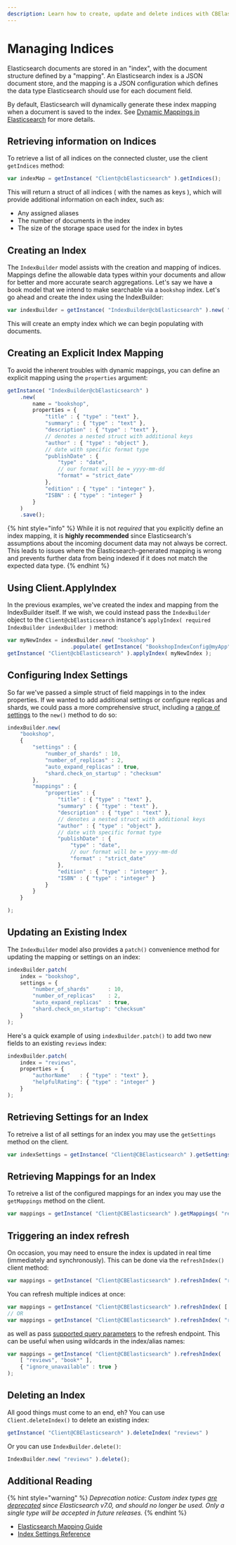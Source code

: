 ```yaml
---
description: Learn how to create, update and delete indices with CBElasticsearch
---
```


# Managing Indices

Elasticsearch documents are stored in an "index", with the document structure defined by a "mapping". An Elasticsearch index is a JSON document store, and the mapping is a JSON configuration which defines the data type Elasticsearch should use for each document field.

By default, Elasticsearch will dynamically generate these index mapping when a document is saved to the index. See [Dynamic Mappings in Elasticsearch](https://www.elastic.co/guide/en/elasticsearch/reference/current/dynamic-mapping.html) for more details.

## Retrieving information on Indices

To retrieve a list of all indices on the connected cluster, use the client `getIndices` method:

```js
var indexMap = getInstance( "Client@cbElasticsearch" ).getIndices();
```

This will return a struct of all indices ( with the names as keys ), which will provide additional information on each index, such as:

* Any assigned aliases
* The number of documents in the index
* The size of the storage space used for the index in bytes

## Creating an Index

The `IndexBuilder` model assists with the creation and mapping of indices. Mappings define the allowable data types within your documents and allow for better and more accurate search aggregations. Let's say we have a book model that we intend to make searchable via a `bookshop` index. Let's go ahead and create the index using the IndexBuilder:

```js
var indexBuilder = getInstance( "IndexBuilder@cbElasticsearch" ).new( "bookshop" ).save();
```

This will create an empty index which we can begin populating with documents.

## Creating an Explicit Index Mapping

To avoid the inherent troubles with dynamic mappings, you can define an explicit mapping using the `properties` argument:

```js
getInstance( "IndexBuilder@cbElasticsearch" )
    .new(
        name = "bookshop",
        properties = {
            "title" : { "type" : "text" },
            "summary" : { "type" : "text" },
            "description" : { "type" : "text" },
            // denotes a nested struct with additional keys
            "author" : { "type" : "object" },
            // date with specific format type
            "publishDate" : {
                "type" : "date",
                // our format will be = yyyy-mm-dd
                "format" = "strict_date"
            },
            "edition" : { "type" : "integer" },
            "ISBN" : { "type" : "integer" }
        }
    )
    .save();
```
{% hint style="info" %}
While it is not *required* that you explicitly define an index mapping, it is **highly recommended** since Elasticsearch's assumptions about the incoming document data may not always be correct. This leads to issues where the Elasticsearch-generated mapping is wrong and prevents further data from being indexed if it does not match the expected data type.
{% endhint %}

## Using Client.ApplyIndex

In the previous examples, we've created the index and mapping from the IndexBuilder itself. If we wish, we could instead pass the `IndexBuilder` object to the `Client@cbElasticsearch` instance's `applyIndex( required IndexBuilder indexBuilder )` method:

```js
var myNewIndex = indexBuilder.new( "bookshop" )
                    .populate( getInstance( "BookshopIndexConfig@myApp" ).getConfig() );
getInstance( "Client@cbElasticsearch" ).applyIndex( myNewIndex );
```

## Configuring Index Settings

So far we've passed a simple struct of field mappings in to the index properties. If we wanted to add additional settings or configure replicas and shards, we could pass a more comprehensive struct, including a [range of settings](https://www.elastic.co/guide/en/elasticsearch/reference/2.4/index-modules.html) to the `new()` method to do so:

```js
indexBuilder.new(
    "bookshop",
    {
        "settings" : {
            "number_of_shards" : 10,
            "number_of_replicas" : 2,
            "auto_expand_replicas" : true,
            "shard.check_on_startup" : "checksum"
        },
        "mappings" : {
            "properties" : {
                "title" : { "type" : "text" },
                "summary" : { "type" : "text" },
                "description" : { "type" : "text" },
                // denotes a nested struct with additional keys
                "author" : { "type" : "object" },
                // date with specific format type
                "publishDate" : {
                    "type" : "date",
                    // our format will be = yyyy-mm-dd
                    "format" : "strict_date"
                },
                "edition" : { "type" : "integer" },
                "ISBN" : { "type" : "integer" }
            }
        }
    }

);
```

## Updating an Existing Index

The `IndexBuilder` model also provides a `patch()` convenience method for updating the mapping or settings on an index:

```js
indexBuilder.patch(
    index = "bookshop",
    settings = {
        "number_of_shards"      : 10,
        "number_of_replicas"    : 2,
        "auto_expand_replicas"  : true,
        "shard.check_on_startup": "checksum"
    }
);
```

Here's a quick example of using `indexBuilder.patch()` to add two new fields to an existing `reviews` index:

```js
indexBuilder.patch(
    index = "reviews",
    properties = {
        "authorName"   : { "type" : "text" },
        "helpfulRating": { "type" : "integer" }
    }
);
```

## Retrieving Settings for an Index
To retreive a list of all settings for an index you may use the `getSettings` method on the client. 

```js
var indexSettings = getInstance( "Client@CBElasticsearch" ).getSettings( "bookshop" )
```
## Retrieving Mappings for an Index
To retreive a list of the configured mappings for an index you may use the `getMappings` method on the client. 

```js
var mappings = getInstance( "Client@CBElasticsearch" ).getMappings( "reviews" );
```

## Triggering an index refresh

On occasion, you may need to ensure the index is updated in real time (immediately and synchronously). This can be done via the `refreshIndex()` client method:

```js
var mappings = getInstance( "Client@CBElasticsearch" ).refreshIndex( "reviews" );
```

You can refresh multiple indices at once:

```js
var mappings = getInstance( "Client@CBElasticsearch" ).refreshIndex( [ "reviews", "books" ] );
// OR
var mappings = getInstance( "Client@CBElasticsearch" ).refreshIndex( "reviews,books" );
```

as well as pass [supported query parameters](https://www.elastic.co/guide/en/elasticsearch/reference/current/indices-refresh.html#refresh-api-query-params) to the refresh endpoint. This can be useful when using wildcards in the index/alias names:

```js
var mappings = getInstance( "Client@CBElasticsearch" ).refreshIndex(
    [ "reviews", "book*" ],
    { "ignore_unavailable" : true }
);
```

## Deleting an Index

All good things must come to an end, eh? You can use `Client.deleteIndex()` to delete an existing index:

```js
getInstance( "Client@CBElasticsearch" ).deleteIndex( "reviews" )
```

Or you can use `IndexBuilder.delete()`:

```js
IndexBuilder.new( "reviews" ).delete();
```

## Additional Reading

{% hint style="warning" %}
_Deprecation notice: Custom index types [are deprecated](https://www.elastic.co/guide/en/elasticsearch/reference/master/removal-of-types.html) since Elasticsearch v7.0, and should no longer be used. Only a single type will be accepted in future releases._
{% endhint %}

* [Elasticsearch Mapping Guide](https://www.elastic.co/guide/en/elasticsearch/reference/current/mapping.html)
* [Index Settings Reference](https://www.elastic.co/guide/en/elasticsearch/guide/current/_index_settings.html)
